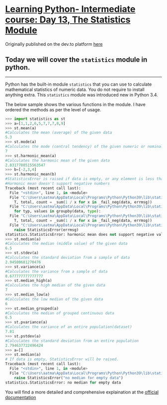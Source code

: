 # [Learning Python- Intermediate course: Day 13, The Statistics Module](https://dev.to/aatmaj/learning-python-intermediate-course-day-13-the-statistics-module-2bb5)

Originally published on the dev.to platform [here](https://dev.to/aatmaj/learning-python-intermediate-course-day-13-the-statistics-module-2bb5)

## Today we will cover the `statistics` module in python.

---

Python has the built-in module `statistics` that you can use to calculate mathematical statistics of numeric data. You do not require to install anything extra. This `statistics` module was introduced new in Python 3.4.

The below sample shows the various functions in the module. I have ordered the methods as per the level of usage.

```python
>>> import statistics as st
>>> a=[1,1,2,6,5,7,7,7,8,9]
>>> st.mean(a)
#Calculates the mean (average) of the given data
5.3
>>> st.mode(a)
#Calculates the mode (central tendency) of the given numeric or nominal data
7
>>> st.harmonic_mean(a)
#Calculates the harmonic mean of the given data
2.8317788515563547
>>> b=[-2,3,4]
>>> st.harmonic_mean(b)
#StatisticsError is raised if data is empty, or any element is less than zero.
#Harmonic mean doesn't support negative numbers
Traceback (most recent call last):
  File "<stdin>", line 1, in <module>
  File "C:\Users\aatma\AppData\Local\Programs\Python\Python39\lib\statistics.py", line 406, in harmonic_mean
    T, total, count = _sum(1 / x for x in _fail_neg(data, errmsg))
  File "C:\Users\aatma\AppData\Local\Programs\Python\Python39\lib\statistics.py", line 164, in _sum
    for typ, values in groupby(data, type):
  File "C:\Users\aatma\AppData\Local\Programs\Python\Python39\lib\statistics.py", line 406, in <genexpr>
    T, total, count = _sum(1 / x for x in _fail_neg(data, errmsg))
  File "C:\Users\aatma\AppData\Local\Programs\Python\Python39\lib\statistics.py", line 289, in _fail_neg
    raise StatisticsError(errmsg)
statistics.StatisticsError: harmonic mean does not support negative values
>>> st.median(a)
#Calculates the median (middle value) of the given data
6.5
>>> st.stdev(a)
#Calculates the standard deviation from a sample of data
2.94580681270476
>>> st.variance(a)
#Calculates the variance from a sample of data
8.677777777777777
>>> st.median_high(a)
#Calculates the high median of the given data
7
>>> st.median_low(a)
#Calculates the low median of the given data
6
>>> st.median_grouped(a)
#Calculates the median of grouped continuous data
6.5
>>> st.pvariance(a)
#Calculates the variance of an entire population(dataset)
7.81
>>> st.pstdev(a)
#Calculates the standard deviation from an entire population
2.794637722496424
>>> a=[]
>>> st.median(a)
# If data is empty, StatisticsError will be raised.
Traceback (most recent call last):
  File "<stdin>", line 1, in <module>
  File "C:\Users\aatma\AppData\Local\Programs\Python\Python39\lib\statistics.py", line 430, in median
    raise StatisticsError("no median for empty data")
statistics.StatisticsError: no median for empty data
```

You will find a more detailed and comprehensive explaination at the [official documentation](https://docs.python.org/3/library/statistics.html)
